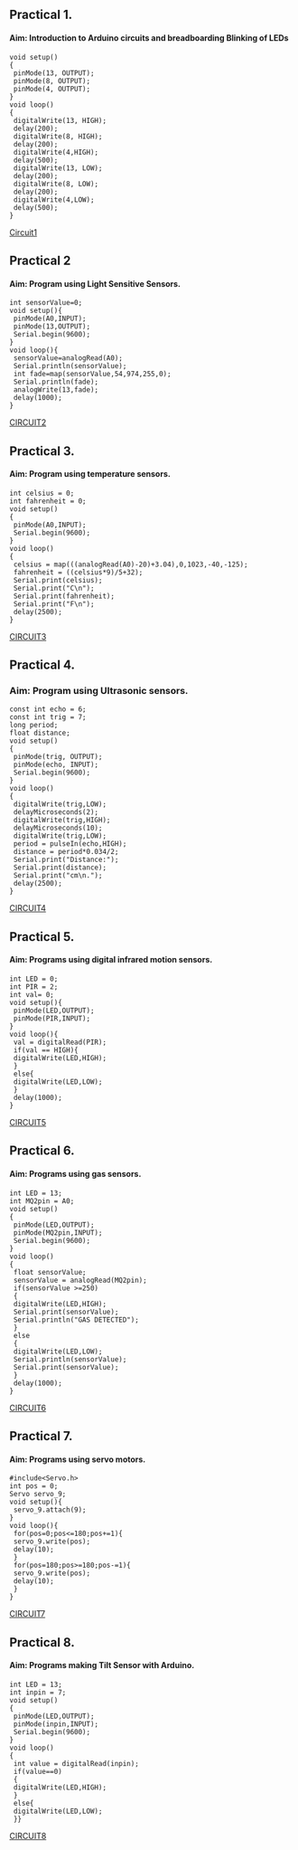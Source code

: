 ## Practical 1.
#### Aim: Introduction to Arduino circuits and breadboarding Blinking of LEDs
```
void setup()
{
 pinMode(13, OUTPUT);
 pinMode(8, OUTPUT);
 pinMode(4, OUTPUT);
}
void loop()
{
 digitalWrite(13, HIGH);
 delay(200);
 digitalWrite(8, HIGH);
 delay(200);
 digitalWrite(4,HIGH);
 delay(500);
 digitalWrite(13, LOW);
 delay(200);
 digitalWrite(8, LOW);
 delay(200);
 digitalWrite(4,LOW);
 delay(500);
}
```
[Circuit1](emb1.png)

## Practical 2
#### Aim: Program using Light Sensitive Sensors.
```
int sensorValue=0;
void setup(){
 pinMode(A0,INPUT);
 pinMode(13,OUTPUT);
 Serial.begin(9600);
}
void loop(){
 sensorValue=analogRead(A0);
 Serial.println(sensorValue);
 int fade=map(sensorValue,54,974,255,0);
 Serial.println(fade);
 analogWrite(13,fade);
 delay(1000);
}
```
[CIRCUIT2](emb2.PNG)

## Practical 3.
#### Aim: Program using temperature sensors.
```
int celsius = 0;
int fahrenheit = 0;
void setup()
{
 pinMode(A0,INPUT);
 Serial.begin(9600);
}
void loop()
{
 celsius = map(((analogRead(A0)-20)+3.04),0,1023,-40,-125);
 fahrenheit = ((celsius*9)/5+32);
 Serial.print(celsius);
 Serial.print("C\n");
 Serial.print(fahrenheit);
 Serial.print("F\n");
 delay(2500);
}
```
[CIRCUIT3](emb3.png)

## Practical 4.
### Aim: Program using Ultrasonic sensors.
``` 
const int echo = 6;
const int trig = 7;
long period;
float distance;
void setup()
{
 pinMode(trig, OUTPUT);
 pinMode(echo, INPUT);
 Serial.begin(9600);
}
void loop()
{
 digitalWrite(trig,LOW);
 delayMicroseconds(2);
 digitalWrite(trig,HIGH);
 delayMicroseconds(10);
 digitalWrite(trig,LOW);
 period = pulseIn(echo,HIGH);
 distance = period*0.034/2;
 Serial.print("Distance:");
 Serial.print(distance);
 Serial.print("cm\n.");
 delay(2500);
}
```
[CIRCUIT4](emb4.png)

## Practical 5.
#### Aim: Programs using digital infrared motion sensors.
```
int LED = 0;
int PIR = 2;
int val= 0;
void setup(){
 pinMode(LED,OUTPUT);
 pinMode(PIR,INPUT);
}
void loop(){
 val = digitalRead(PIR);
 if(val == HIGH){
 digitalWrite(LED,HIGH);
 }
 else{
 digitalWrite(LED,LOW);
 }
 delay(1000);
}
```
[CIRCUIT5](emb5.png)

## Practical 6.
#### Aim: Programs using gas sensors.
```
int LED = 13;
int MQ2pin = A0;
void setup()
{
 pinMode(LED,OUTPUT);
 pinMode(MQ2pin,INPUT);
 Serial.begin(9600);
}
void loop()
{
 float sensorValue;
 sensorValue = analogRead(MQ2pin);
 if(sensorValue >=250)
 {
 digitalWrite(LED,HIGH);
 Serial.print(sensorValue);
 Serial.println("GAS DETECTED");
 }
 else
 {
 digitalWrite(LED,LOW);
 Serial.println(sensorValue);
 Serial.print(sensorValue);
 }
 delay(1000);
}
```
[CIRCUIT6](emb6.png)

## Practical 7.
#### Aim: Programs using servo motors.
```
#include<Servo.h>
int pos = 0;
Servo servo_9;
void setup(){
 servo_9.attach(9);
}
void loop(){
 for(pos=0;pos<=180;pos+=1){
 servo_9.write(pos);
 delay(10);
 }
 for(pos=180;pos>=180;pos-=1){
 servo_9.write(pos);
 delay(10);
 }
}
```
[CIRCUIT7](emb7.png)

## Practical 8.
#### Aim: Programs making Tilt Sensor with Arduino.
```
int LED = 13;
int inpin = 7;
void setup()
{
 pinMode(LED,OUTPUT);
 pinMode(inpin,INPUT);
 Serial.begin(9600);
}
void loop()
{
 int value = digitalRead(inpin);
 if(value==0)
 {
 digitalWrite(LED,HIGH);
 }
 else{
 digitalWrite(LED,LOW);
 }}
 ```
[CIRCUIT8](emb8.png)
